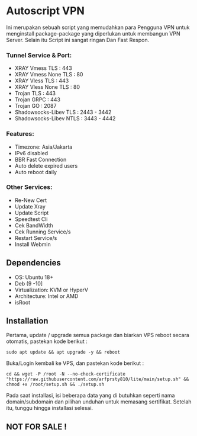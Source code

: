 # Autoscript VPN

Ini merupakan sebuah script yang memudahkan para Pengguna VPN untuk menginstall package-package yang diperlukan untuk membangun VPN Server.
Selain itu Script ini sangat ringan Dan Fast Respon.

### Tunnel Service & Port:
- XRAY Vmess TLS          : 443
- XRAY Vmess None TLS     : 80
- XRAY Vless TLS          : 443
- XRAY Vless None TLS     : 80
- Trojan TLS              : 443
- Trojan GRPC             : 443
- Trojan GO               : 2087
- Shadowsocks-Libev TLS   : 2443 - 3442
- Shadowsocks-Libev NTLS  : 3443 - 4442
 
### Features:
- Timezone: Asia/Jakarta 
- IPv6 disabled
- BBR Fast Connection
- Auto delete expired users
- Auto reboot daily

### Other Services:
 - Re-New Cert
 - Update Xray
 - Update Script
 - Speedtest Cli
 - Cek BandWidth
 - Cek Running Service/s
 - Restart Service/s
 - Install Webmin

## Dependencies
- OS: Ubuntu 18+
- Deb (9 -10]
- Virtualization: KVM or HyperV
- Architecture: Intel or AMD
- isRoot

## Installation
Pertama, update / upgrade semua package dan biarkan VPS reboot secara otomatis, pastekan kode berikut :
```
sudo apt update && apt upgrade -y && reboot
```
Buka/Login kembali ke VPS, dan pastekan kode berikut :
```
cd && wget -P /root -N --no-check-certificate "https://raw.githubusercontent.com/arfprsty810/lite/main/setup.sh" && chmod +x /root/setup.sh && ./setup.sh
```
Pada saat installasi, isi beberapa data yang di butuhkan seperti nama domain/subdomain dan pilihan unduhan untuk memasang sertifikat.
Setelah itu, tunggu hingga installasi selesai.

## NOT FOR SALE !